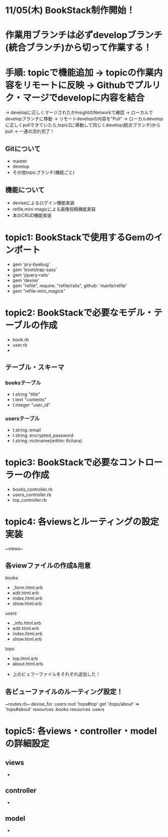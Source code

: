 # 11/05(木) BookStack制作開始！

# 作業用ブランチは必ずdevelopブランチ(統合ブランチ)から切って作業する！
# 手順: topicで機能追加 → topicの作業内容をリモートに反映 → Githubでプルリク・マージでdevelopに内容を結合
  → developに正しくマージされたかInsightのNetworkで確認 → ローカルでdevelopブランチに移動 → リモートdevelopの内容を"Pull"
  → ローカルdevelopに正しくpullできていたら,topic2に移動して同じくdevelop(統合ブランチ)からpull → 一連の流れ完了！

## Gitについて
 - master
 - develop
 - その他topicブランチ(機能ごと)

## 機能について
 - deviseによるログイン機能実装
 - refile,mini-magicによる画像投稿機能実装
 - 本のCRUD機能実装

# topic1: BookStackで使用するGemのインポート
+ gem 'pry-byebug'
+ gem 'bootstrap-sass'
+ gem 'jquery-rails'
+ gem 'devise'
+ gem "refile", require: "refile/rails", github: 'manfe/refile'
+ gem "refile-mini_magick"

# topic2: BookStackで必要なモデル・テーブルの作成
- book.rb
- user.rb
- 
## テーブル・スキーマ

### booksテーブル
+ t.string "title"
+ t.text "contents"
+ t.integer "user_id"
### usersテーブル
+ t.string :email
+ t.string :encrypted_password
+ t.string :nickname(within: 6chara)

# topic3: BookStackで必要なコントローラーの作成
- books_controller.rb
- users_controller.rb
- top_controller.rb

# topic4: 各viewsとルーティングの設定実装
~views~
## 各viewファイルの作成&用意
 books
 + _form.html.erb
 + edit.html.erb
 + index.html.erb
 + show.html.erb
 
 users
 + _info.html.erb
 + edit.html.erb
 + index.html.erb
 + show.html.erb
 
 tops
 + top.html.erb
 + about.html.erb
 - 上のビュフーファイルをそれぞれ追加した！

## 各ビューファイルのルーティング設定！
~routes.rb~
  devise_for :users
  root 'tops#top'
  get '/tops/about' => 'tops#about'
  resources :books
  resources :users

# topic5: 各views・controller・modelの詳細設定
## views
 +
 
## controller
 +
 
## model
 +